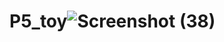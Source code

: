# P5_toy![Screenshot (38)](https://user-images.githubusercontent.com/88599328/229679449-928dfdae-c162-40ec-8837-8e4bd0133025.png)
